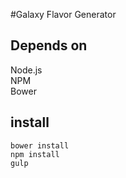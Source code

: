 #Galaxy Flavor Generator

## Depends on
Node.js    
NPM    
Bower    

## install
```
bower install
npm install
gulp
```